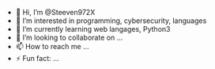 - 👋 Hi, I’m @Steeven972X
- 👀 I’m interested in programming, cybersecurity, languages
- 🌱 I’m currently learning web langages, Python3
- 💞️ I’m looking to collaborate on ...
- 📫 How to reach me ...
- ⚡ Fun fact: ...

<!---
Steeven972X/Steeven972X is a ✨ special ✨ repository because its `README.md` (this file) appears on your GitHub profile.
You can click the Preview link to take a look at your changes.
--->
